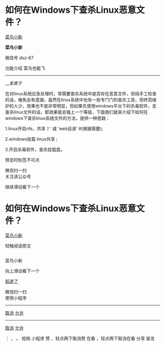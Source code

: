 #  如何在Windows下查杀Linux恶意文件？

[ 菜鸟小新 ](javascript:void\(0\);)

**菜鸟小新** ![]()

微信号 dsz-67

功能介绍 菜鸟也能飞

____

___发表于_

  

在对linux系统应急处理时，常需要查杀系统中是否存在恶意文件，但纯手工检查的话，难免会有遗漏，虽然在linux系统中也有一些专门门的查杀工具，但终究维护的人少，效果也不是非常明显，但如果先使用windows平台下的杀毒软件，去查杀linux文件的话，那效果是会强上一个等级，下面我们就来介绍下如何在windows下查杀linux系统文件的方法，提供一种思路：

1.linux开启nfs，共享 ‘/ ‘ 或 ‘web目录’ #(根据需要);

2.windows挂载 linux共享 ;

3.开启杀毒软件，查杀挂载盘。

预览时标签不可点

微信扫一扫  
关注该公众号

继续滑动看下一个

# 如何在Windows下查杀Linux恶意文件？

[ 菜鸟小新 ](javascript:void\(0\);)

轻触阅读原文

![]()

菜鸟小新

向上滑动看下一个

[知道了](javascript:;)

微信扫一扫  
使用小程序

****

[取消](javascript:void\(0\);) [允许](javascript:void\(0\);)

****

[取消](javascript:void\(0\);) [允许](javascript:void\(0\);)

： ， 。   视频 小程序 赞 ，轻点两下取消赞 在看 ，轻点两下取消在看 分享 留言

